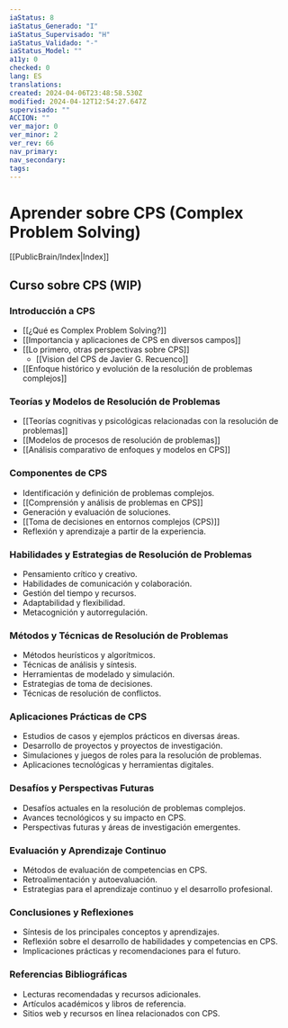 ```yaml
---
iaStatus: 8
iaStatus_Generado: "I"
iaStatus_Supervisado: "H"
iaStatus_Validado: "-"
iaStatus_Model: ""
a11y: 0
checked: 0
lang: ES
translations: 
created: 2024-04-06T23:48:58.530Z
modified: 2024-04-12T12:54:27.647Z
supervisado: ""
ACCION: ""
ver_major: 0
ver_minor: 2
ver_rev: 66
nav_primary: 
nav_secondary: 
tags:
---
```

# Aprender sobre CPS (Complex Problem Solving)

[[PublicBrain/Index|Index]]

## Curso sobre CPS (WIP)

### Introducción a CPS
- [[¿Qué es Complex Problem Solving?]]
- [[Importancia y aplicaciones de CPS en diversos campos]]
- [[Lo primero, otras perspectivas sobre CPS]]
	- [[Vision del CPS de Javier G. Recuenco]]
- [[Enfoque histórico y evolución de la resolución de problemas complejos]]

### Teorías y Modelos de Resolución de Problemas
- [[Teorías cognitivas y psicológicas relacionadas con la resolución de problemas]]
- [[Modelos de procesos de resolución de problemas]]
- [[Análisis comparativo de enfoques y modelos en CPS]]

### Componentes de CPS
- Identificación y definición de problemas complejos.
- [[Comprensión y análisis de problemas en CPS]]
- Generación y evaluación de soluciones.
- [[Toma de decisiones en entornos complejos (CPS)]]
- Reflexión y aprendizaje a partir de la experiencia.

### Habilidades y Estrategias de Resolución de Problemas
- Pensamiento crítico y creativo.
- Habilidades de comunicación y colaboración.
- Gestión del tiempo y recursos.
- Adaptabilidad y flexibilidad.
- Metacognición y autorregulación.

### Métodos y Técnicas de Resolución de Problemas
- Métodos heurísticos y algorítmicos.
- Técnicas de análisis y síntesis.
- Herramientas de modelado y simulación.
- Estrategias de toma de decisiones.
- Técnicas de resolución de conflictos.

### Aplicaciones Prácticas de CPS
- Estudios de casos y ejemplos prácticos en diversas áreas.
- Desarrollo de proyectos y proyectos de investigación.
- Simulaciones y juegos de roles para la resolución de problemas.
- Aplicaciones tecnológicas y herramientas digitales.

### Desafíos y Perspectivas Futuras
- Desafíos actuales en la resolución de problemas complejos.
- Avances tecnológicos y su impacto en CPS.
- Perspectivas futuras y áreas de investigación emergentes.

### Evaluación y Aprendizaje Continuo
- Métodos de evaluación de competencias en CPS.
- Retroalimentación y autoevaluación.
- Estrategias para el aprendizaje continuo y el desarrollo profesional.

### Conclusiones y Reflexiones
- Síntesis de los principales conceptos y aprendizajes.
- Reflexión sobre el desarrollo de habilidades y competencias en CPS.
- Implicaciones prácticas y recomendaciones para el futuro.

### Referencias Bibliográficas
- Lecturas recomendadas y recursos adicionales.
- Artículos académicos y libros de referencia.
- Sitios web y recursos en línea relacionados con CPS.


